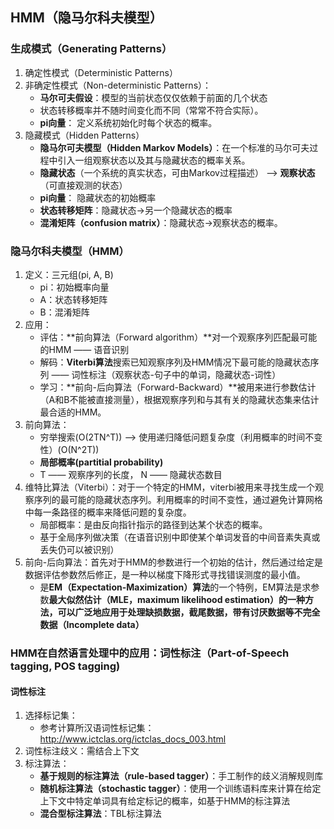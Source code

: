 ## HMM（隐马尔科夫模型）
### 生成模式（Generating Patterns）
1. 确定性模式（Deterministic Patterns）
2. 非确定性模式（Non-deterministic Patterns）：
    - **马尔可夫假设**：模型的当前状态仅仅依赖于前面的几个状态
    - 状态转移概率并不随时间变化而不同（常常不符合实际）。
    - **pi向量**： 定义系统初始化时每个状态的概率。
3. 隐藏模式（Hidden Patterns）
    - **隐马尔可夫模型（Hidden Markov Models）**：在一个标准的马尔可夫过程中引入一组观察状态以及其与隐藏状态的概率关系。
    - **隐藏状态**（一个系统的真实状态，可由Markov过程描述） --> **观察状态**（可直接观测的状态）
    - **pi向量**： 隐藏状态的初始概率
    - **状态转移矩阵**：隐藏状态->另一个隐藏状态的概率
    - **混淆矩阵（confusion matrix）**：隐藏状态->观察状态的概率。
### 隐马尔科夫模型（HMM）
1. 定义：三元组(pi, A, B)
    - pi：初始概率向量
    - A：状态转移矩阵
    - B：混淆矩阵
2. 应用：
    - 评估：**前向算法（Forward algorithm）**对一个观察序列匹配最可能的HMM —— 语音识别
    - 解码：**Viterbi算法**搜索已知观察序列及HMM情况下最可能的隐藏状态序列 —— 词性标注（观察状态-句子中的单词，隐藏状态-词性）
    - 学习：**前向-后向算法（Forward-Backward）**被用来进行参数估计（A和B不能被直接测量），根据观察序列和与其有关的隐藏状态集来估计最合适的HMM。
3. 前向算法：
    - 穷举搜索(O(2TN^T)) --> 使用递归降低问题复杂度（利用概率的时间不变性）(O(N^2T))
    - **局部概率(partitial probability)**
    - T —— 观察序列的长度， N —— 隐藏状态数目
4. 维特比算法（Viterbi）：对于一个特定的HMM，viterbi被用来寻找生成一个观察序列的最可能的隐藏状态序列。利用概率的时间不变性，通过避免计算网格中每一条路径的概率来降低问题的复杂度。
    - 局部概率：是由反向指针指示的路径到达某个状态的概率。
    - 基于全局序列做决策（在语音识别中即使某个单词发音的中间音素失真或丢失仍可以被识别）
5. 前向-后向算法：首先对于HMM的参数进行一个初始的估计，然后通过给定是数据评估参数然后修正，是一种以梯度下降形式寻找错误测度的最小值。
    - 是**EM（Expectation-Maximization）算法**的一个特例，EM算法是求参数**最大似然估计（MLE，maximum likelihood estimation）**的一种方法，可以广泛地应用于处理缺损数据，截尾数据，带有讨厌数据等**不完全数据（Incomplete data）**
### HMM在自然语言处理中的应用：词性标注（Part-of-Speech tagging, POS tagging)
#### 词性标注
1. 选择标记集：
    - 参考计算所汉语词性标记集： http://www.ictclas.org/ictclas_docs_003.html
2. 词性标注歧义：需结合上下文
3. 标注算法：
    - **基于规则的标注算法（rule-based tagger）**：手工制作的歧义消解规则库
    - **随机标注算法（stochastic tagger）**：使用一个训练语料库来计算在给定上下文中特定单词具有给定标记的概率，如基于HMM的标注算法
    - **混合型标注算法**：TBL标注算法
